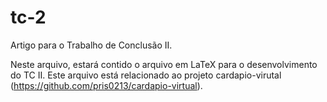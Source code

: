 # tc-2
Artigo para o Trabalho de Conclusão II.

Neste arquivo, estará contido o arquivo em LaTeX para o desenvolvimento do TC II. 
Este arquivo está relacionado ao projeto cardapio-virutal (https://github.com/pris0213/cardapio-virtual).
